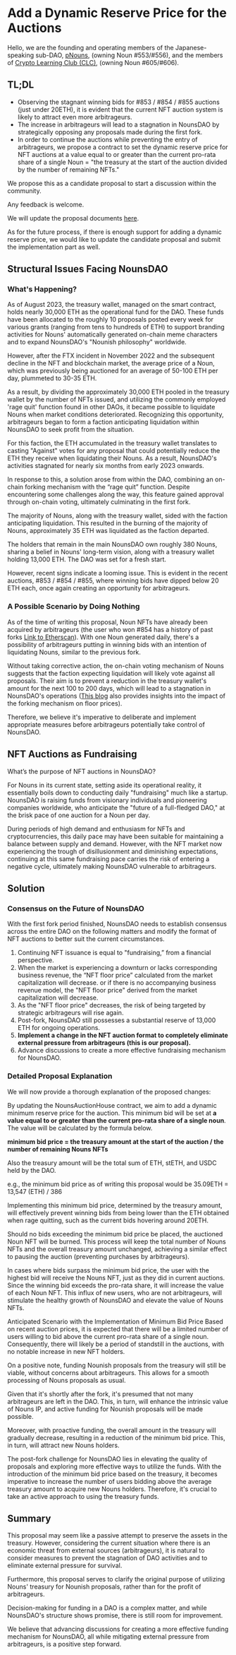 # Add a Dynamic Reserve Price for the Auctions

Hello, we are the founding and operating members of the Japanese-speaking sub-DAO, [pNouns](https://pnouns.wtf/), (owning Noun #553/#556), and the members of [Crypto Learning Club (CLC)](https://cryptolearningclub.org/), (owning Noun #605/#606).

## TL;DL
- Observing the stagnant winning bids for #853 / #854 / #855 auctions (just under 20ETH), it is evident that the current NFT auction system is likely to attract even more arbitrageurs.
- The increase in arbitrageurs will lead to a stagnation in NounsDAO by strategically opposing any proposals made during the first fork.
- In order to continue the auctions while preventing the entry of arbitrageurs, we propose a contract to set the dynamic reserve price for NFT auctions at a value equal to or greater than the current pro-rata share of a single Noun = "the treasury at the start of the auction divided by the number of remaining NFTs."

We propose this as a candidate proposal to start a discussion within the community.

Any feedback is welcome.

We will update the proposal documents [here](https://github.com/openreachtech/nounsdao-proposals).

As for the future process, if there is enough support for adding a dynamic reserve price, we would like to update the candidate proposal and submit the implementation part as well.

## Structural Issues Facing NounsDAO
### What's Happening?
As of August 2023, the treasury wallet, managed on the smart contract, holds nearly 30,000 ETH as the operational fund for the DAO. These funds have been allocated to the roughly 10 proposals posted every week for various grants (ranging from tens to hundreds of ETH) to support branding activities for Nouns' automatically generated on-chain meme characters and to expand NounsDAO's "Nounish philosophy" worldwide. 

However, after the FTX incident in November 2022 and the subsequent decline in the NFT and blockchain market, the average price of a Noun, which was previously being auctioned for an average of 50-100 ETH per day, plummeted to 30-35 ETH.

As a result, by dividing the approximately 30,000 ETH pooled in the treasury wallet by the number of NFTs issued, and utilizing the commonly employed 'rage quit' function found in other DAOs, it became possible to liquidate Nouns when market conditions deteriorated. Recognizing this opportunity, arbitrageurs began to form a faction anticipating liquidation within NounsDAO to seek profit from the situation.

For this faction, the ETH accumulated in the treasury wallet translates to casting "Against" votes for any proposal that could potentially reduce the ETH they receive when liquidating their Nouns. As a result, NounsDAO's activities stagnated for nearly six months from early 2023 onwards.


In response to this, a solution arose from within the DAO, combining an on-chain forking mechanism with the “rage quit” function. Despite encountering some challenges along the way, this feature gained approval through on-chain voting, ultimately culminating in the first fork.

The majority of Nouns, along with the treasury wallet, sided with the faction anticipating liquidation. This resulted in the burning of the majority of Nouns, approximately 35 ETH was liquidated as the faction departed.

The holders that remain in the main NounsDAO own roughly 380 Nouns, sharing a belief in Nouns' long-term vision, along with a treasury wallet holding 13,000 ETH. The DAO was set for a fresh start.

However, recent signs indicate a looming issue. This is evident in the recent auctions, #853 / #854 / #855, where winning bids have dipped below 20 ETH each, once again creating an opportunity for arbitrageurs.

### A Possible Scenario by Doing Nothing
As of the time of writing this proposal, Noun NFTs have already been acquired by arbitrageurs (the user who won #854 has a history of past forks [Link to Etherscan](https://etherscan.io/address/0x67DaCc258DCCc8CbFB493c652ab5170C3CFf0AD9#nfttransfers)). With one Noun generated daily, there's a possibility of arbitrageurs putting in winning bids with an intention of liquidating Nouns, similar to the previous fork.

Without taking corrective action,  the on-chain voting mechanism of Nouns suggests that the faction expecting liquidation will likely vote against all proposals. Their aim is to prevent a reduction in the treasury wallet's amount for the next 100 to 200 days, which will lead to a stagnation in NounsDAO's operations ([This blog](https://mirror.xyz/cfeng.eth/8j9FljMPp2COKLovoHF6j9P1I_lSP-xzSh8QM8cw1iE) also provides insights into the impact of the forking mechanism on floor prices).


Therefore, we believe it's imperative to deliberate and implement appropriate measures before arbitrageurs potentially take control of NounsDAO.

## NFT Auctions as Fundraising
What’s the purpose of NFT auctions in NounsDAO?

For Nouns in its current state, setting aside its operational reality, it essentially boils down to conducting daily "fundraising" much like a startup. NounsDAO is raising funds from visionary individuals and pioneering companies worldwide, who anticipate the "future of a full-fledged DAO," at the brisk pace of one auction for a Noun per day.

During periods of high demand and enthusiasm for NFTs and cryptocurrencies, this daily pace may have been suitable for maintaining a balance between supply and demand. However, with the NFT market now experiencing the trough of disillusionment and diminishing expectations, continuing at this same fundraising pace carries the risk of entering a negative cycle, ultimately making NounsDAO vulnerable to arbitrageurs.


## Solution
### Consensus on the Future of NounsDAO
With the first fork period finished, NounsDAO needs to establish consensus across the entire DAO on the following matters and modify the format of NFT auctions to better suit the current circumstances. 

1. Continuing NFT issuance is equal to "fundraising,” from a financial perspective.
2. When the market is experiencing a downturn or lacks corresponding business revenue, the “NFT floor price” calculated from the market capitalization will decrease. or if there is no accompanying business revenue model, the "NFT floor price" derived from the market capitalization will decrease.
3. As the "NFT floor price" decreases, the risk of being targeted by strategic arbitrageurs will rise again.
4. Post-fork, NounsDAO still possesses a substantial reserve of 13,000 ETH for ongoing operations.
5. **Implement a change in the NFT auction format to completely eliminate external pressure from arbitrageurs (this is our proposal).**
6. Advance discussions to create a more effective fundraising mechanism for NounsDAO.

### Detailed Proposal Explanation
We will now provide a thorough explanation of the proposed changes:

By updating the NounsAuctionHouse contract, we aim to add a dynamic minimum reserve price for the auction. This minimum bid will be set at **a value equal to or greater than the current pro-rata share of a single noun**. The value will be calculated by the formula below.

**minimum bid price = the treasury amount at the start of the auction / the number of remaining Nouns NFTs**

Also the treasury amount will be the total sum of ETH, stETH, and USDC held by the DAO.

e.g., the minimum bid price as of writing this proposal would be 35.09ETH = 13,547 (ETH) / 386 

Implementing this minimum bid price, determined by the treasury amount, will effectively prevent winning bids from being lower than the ETH obtained when rage quitting, such as the current bids hovering around 20ETH.

Should no bids exceeding the minimum bid price be placed, the auctioned Noun NFT will be burned. This process will keep the total number of Nouns NFTs and the overall treasury amount unchanged, achieving a similar effect to pausing the auction (preventing purchases by arbitrageurs).

In cases where bids surpass the minimum bid price, the user with the highest bid will receive the Nouns NFT, just as they did in current auctions. Since the winning bid exceeds the pro-rata share, it will increase the value of each Noun NFT. This influx of new users, who are not arbitrageurs, will stimulate the healthy growth of NounsDAO and elevate the value of Nouns NFTs.

Anticipated Scenario with the Implementation of Minimum Bid Price
Based on recent auction prices, it is expected that there will be a limited number of users willing to bid above the current pro-rata share of a single noun. Consequently, there will likely be a period of standstill in the auctions, with no notable increase in new NFT holders.


On a positive note, funding Nounish proposals from the treasury will still be viable, without concerns about arbitrageurs. This allows for a smooth processing of Nouns proposals as usual.

Given that it's shortly after the fork, it's presumed that not many arbitrageurs are left in the DAO. This, in turn, will enhance the intrinsic value of Nouns IP, and active funding for Nounish proposals will be made possible.

Moreover, with proactive funding, the overall amount in the treasury will gradually decrease, resulting in a reduction of the minimum bid price. This, in turn, will attract new Nouns holders.

The post-fork challenge for NounsDAO lies in elevating the quality of proposals and exploring more effective ways to utilize the funds. With the introduction of the minimum bid price based on the treasury, it becomes imperative to increase the number of users bidding above the average treasury amount to acquire new Nouns holders. Therefore, it's crucial to take an active approach to using the treasury funds.

## Summary
This proposal may seem like a passive attempt to preserve the assets in the treasury. However, considering the current situation where there is an economic threat from external sources (arbitrageurs), it is natural to consider measures to prevent the stagnation of DAO activities and to eliminate external pressure for survival.

Furthermore, this proposal serves to clarify the original purpose of utilizing Nouns' treasury for Nounish proposals, rather than for the profit of arbitrageurs.


Decision-making for funding in a DAO is a complex matter, and while NounsDAO's structure shows promise, there is still room for improvement.

We believe that advancing discussions for creating a more effective funding mechanism for NounsDAO, all while mitigating external pressure from arbitrageurs, is a positive step forward.
